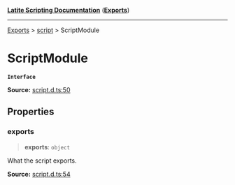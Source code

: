 [**Latite Scripting Documentation**](../../README.md) ([**Exports**](../../exports.md))

---

[Exports](../../exports.md) > [script](../index.md) > ScriptModule

# ScriptModule

**`Interface`**

**Source:** [script.d.ts:50](https://github.com/LatiteScripting/latitescripting.github.io/blob/d29f363/definitions/script.d.ts#L50)

## Properties

### exports

> **exports**: `object`

What the script exports.

**Source:** [script.d.ts:54](https://github.com/LatiteScripting/latitescripting.github.io/blob/d29f363/definitions/script.d.ts#L54)
